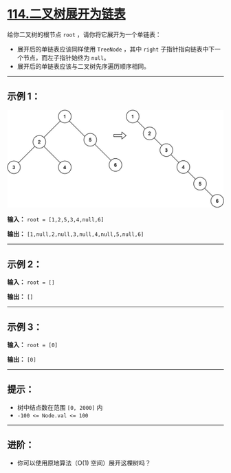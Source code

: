 # [114.二叉树展开为链表](https://leetcode.cn/problems/flatten-binary-tree-to-linked-list/description)

给你二叉树的根节点 `root` ，请你将它展开为一个单链表：
- 展开后的单链表应该同样使用 `TreeNode` ，其中 `right` 子指针指向链表中下一个节点，而左子指针始终为 `null`。
- 展开后的单链表应该与二叉树先序遍历顺序相同。

---

## 示例 1：

![示例1](../images/114.二叉树展开为链表.jpg)

**输入：** `root = [1,2,5,3,4,null,6]`

**输出：** `[1,null,2,null,3,null,4,null,5,null,6]`

---

## 示例 2：

**输入：** `root = []`

**输出：** `[]`

---

## 示例 3：

**输入：** `root = [0]`

**输出：** `[0]`

---

## 提示：

- 树中结点数在范围 `[0, 2000]` 内
- `-100 <= Node.val <= 100`

---

## 进阶：

- 你可以使用原地算法（O(1) 空间）展开这棵树吗？ 